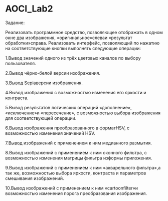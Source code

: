 # AOCI_Lab2

Задание:

Реализовать  программное  средство,  позволяющее  отображать  в  одном  окне  два  изображения, «оригинальное»слеваи «результат  обработки»справа. 
Реализовать  интерфейс,  позволяющий по нажатию на соответствующие кнопки выполнять следующие операции:

1.Вывод значений одного из трёх цветовых каналов по выбору пользователя.

2.Вывод чёрно-белой версии изображения.

3.Вывод Sepiaверсии изображения.

4.Вывод изображения с возможностью изменения его яркости и контраста.

5.Вывод результатов логических операций «дополнение», «исключение»и «пересечение», с возможностью выбора изображения для соответствующей операции.

6.Вывод  изображения  преобразованного  в форматHSV,  с  возможностью  изменения значений HSV.

7.Вывод изображений с применением к ним медианного размытия.

8.Вывод   изображений   с   применением   к   ним оконного   фильтра,   с   возможностью изменения матрицы фильтра изформы приложения.

9.Вывод   изображений   с   применением   к   ним «акварельного   фильтра»,а   так   же, возможностью выбора яркости, контраста и параметров смешивания изображений.

10.Вывод  изображений  с  применением  к  ним «cartoonfilter»и  возможностью  изменения порога преобразования изображения.
